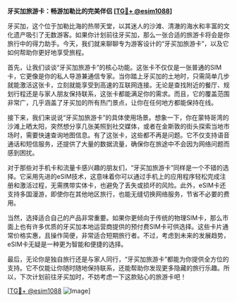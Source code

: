 **牙买加旅游卡：畅游加勒比的完美伴侣 [[TG💪+ @esim1088](https://t.me/s/esim1088)]**

牙买加，这个位于加勒比海的热带天堂，以其迷人的沙滩、清澈的海水和丰富的文化遗产吸引了无数游客。如果你计划前往牙买加，那么一张合适的旅游卡将会是你旅行中的得力助手。今天，我们就来聊聊专为游客设计的“牙买加旅游卡”，以及它如何帮助你更好地享受旅程。

首先，让我们谈谈“牙买加旅游卡”的核心功能。这张卡不仅仅是一张普通的SIM卡，它更像是你的私人导游兼通信专家。当你踏上牙买加的土地时，只需简单几步就能激活这张卡，立刻就能享受到高速的互联网连接。无论是查找附近的餐厅、规划行程还是与家人朋友保持联系，这张卡都能满足你的需求。而且，它的覆盖范围非常广，几乎涵盖了牙买加的所有热门景点，让你在任何地方都能保持在线。

接下来，我们来说说“牙买加旅游卡”的具体使用场景。想象一下，你在蒙特哥湾的沙滩上晒太阳，突然想分享几张美照到社交媒体，或者在金斯敦的街头探索当地市场时，需要快速查询地图信息。有了这张卡，这些都不再是问题。它不仅支持语音通话和短信服务，还提供了大量的数据流量，确保你在旅途中不会因为网络问题而感到困扰。

对于那些对手机卡和流量卡感兴趣的朋友们，“牙买加旅游卡”同样是一个不错的选择。它采用先进的eSIM技术，这意味着你可以通过手机上的应用程序轻松完成注册和激活过程，无需携带实体卡，也避免了丢失或损坏的风险。此外，eSIM卡还支持多国漫游，即使你在其他地区旅行，也能无缝切换网络服务，节省不必要的费用。

当然，选择适合自己的产品非常重要。如果你更倾向于传统的物理SIM卡，那么市面上也有许多优质的牙买加本地运营商提供的预付费SIM卡可供选择。这些卡片通常价格实惠，且操作简便，非常适合短期旅行者。不过，考虑到未来的发展趋势，eSIM卡无疑是一种更为智能和便捷的选择。

最后，无论你是独自旅行还是与家人同行，“牙买加旅游卡”都能为你提供全方位的支持。它不仅能让你随时随地保持联系，还能帮助你发现更多隐藏的旅行乐趣。所以，下次计划前往牙买加时，不妨考虑一下这款贴心的旅游卡吧！

[[TG💪+ @esim1088](https://t.me/s/esim1088) ![Image](https://i.postimg.cc/4NQfJmqS/Snipaste-2025-05-13-00-14-12.png)]